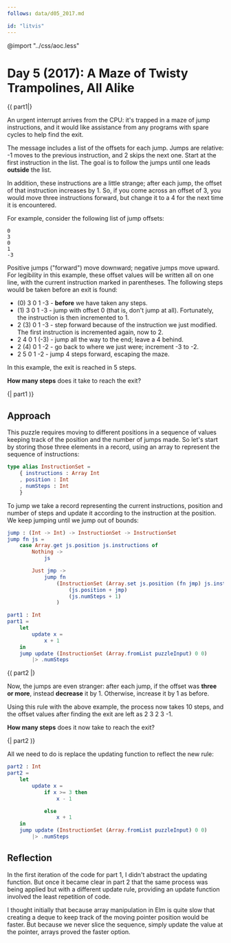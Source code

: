 ```yaml
---
follows: data/d05_2017.md

id: "litvis"
---
```


@import "../css/aoc.less"

# Day 5 (2017): A Maze of Twisty Trampolines, All Alike

{( part1|}

An urgent interrupt arrives from the CPU: it's trapped in a maze of jump instructions, and it would like assistance from any programs with spare cycles to help find the exit.

The message includes a list of the offsets for each jump. Jumps are relative: -1 moves to the previous instruction, and 2 skips the next one. Start at the first instruction in the list. The goal is to follow the jumps until one leads **outside** the list.

In addition, these instructions are a little strange; after each jump, the offset of that instruction increases by 1. So, if you come across an offset of 3, you would move three instructions forward, but change it to a 4 for the next time it is encountered.

For example, consider the following list of jump offsets:

    0
    3
    0
    1
    -3

Positive jumps ("forward") move downward; negative jumps move upward. For legibility in this example, these offset values will be written all on one line, with the current instruction marked in parentheses. The following steps would be taken before an exit is found:

- (0) 3 0 1 -3 - **before** we have taken any steps.
- (1) 3 0 1 -3 - jump with offset 0 (that is, don't jump at all). Fortunately, the instruction is then incremented to 1.
- 2 (3) 0 1 -3 - step forward because of the instruction we just modified. The first instruction is incremented again, now to 2.
- 2 4 0 1 (-3) - jump all the way to the end; leave a 4 behind.
- 2 (4) 0 1 -2 - go back to where we just were; increment -3 to -2.
- 2 5 0 1 -2 - jump 4 steps forward, escaping the maze.

In this example, the exit is reached in 5 steps.

**How many steps** does it take to reach the exit?

{| part1 )}

## Approach

This puzzle requires moving to different positions in a sequence of values keeping track of the position and the number of jumps made. So let's start by storing those three elements in a record, using an array to represent the sequence of instructions:

```elm {l}
type alias InstructionSet =
    { instructions : Array Int
    , position : Int
    , numSteps : Int
    }
```

To jump we take a record representing the current instructions, position and number of steps and update it according to the instruction at the position. We keep jumping until we jump out of bounds:

```elm {l}
jump : (Int -> Int) -> InstructionSet -> InstructionSet
jump fn js =
    case Array.get js.position js.instructions of
        Nothing ->
            js

        Just jmp ->
            jump fn
                (InstructionSet (Array.set js.position (fn jmp) js.instructions)
                    (js.position + jmp)
                    (js.numSteps + 1)
                )
```

```elm {l r}
part1 : Int
part1 =
    let
        update x =
            x + 1
    in
    jump update (InstructionSet (Array.fromList puzzleInput) 0 0)
        |> .numSteps
```

{( part2 |}

Now, the jumps are even stranger: after each jump, if the offset was **three or more**, instead **decrease** it by 1. Otherwise, increase it by 1 as before.

Using this rule with the above example, the process now takes 10 steps, and the offset values after finding the exit are left as 2 3 2 3 -1.

**How many steps** does it now take to reach the exit?

{| part2 )}

All we need to do is replace the updating function to reflect the new rule:

```elm {l r}
part2 : Int
part2 =
    let
        update x =
            if x >= 3 then
                x - 1

            else
                x + 1
    in
    jump update (InstructionSet (Array.fromList puzzleInput) 0 0)
        |> .numSteps
```

## Reflection

In the first iteration of the code for part 1, I didn't abstract the updating function. But once it became clear in part 2 that the same process was being applied but with a different update rule, providing an update function involved the least repetition of code.

I thought initially that because array manipulation in Elm is quite slow that creating a deque to keep track of the moving pointer position would be faster. But because we never slice the sequence, simply update the value at the pointer, arrays proved the faster option.
